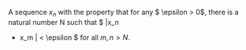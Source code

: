 A sequence $x_{n}$ with the property that for any $ \epsilon > 0$, there
is a natural number N such that $ |x_n
- x_m | < \epsilon $ for all $m,n > N$.
